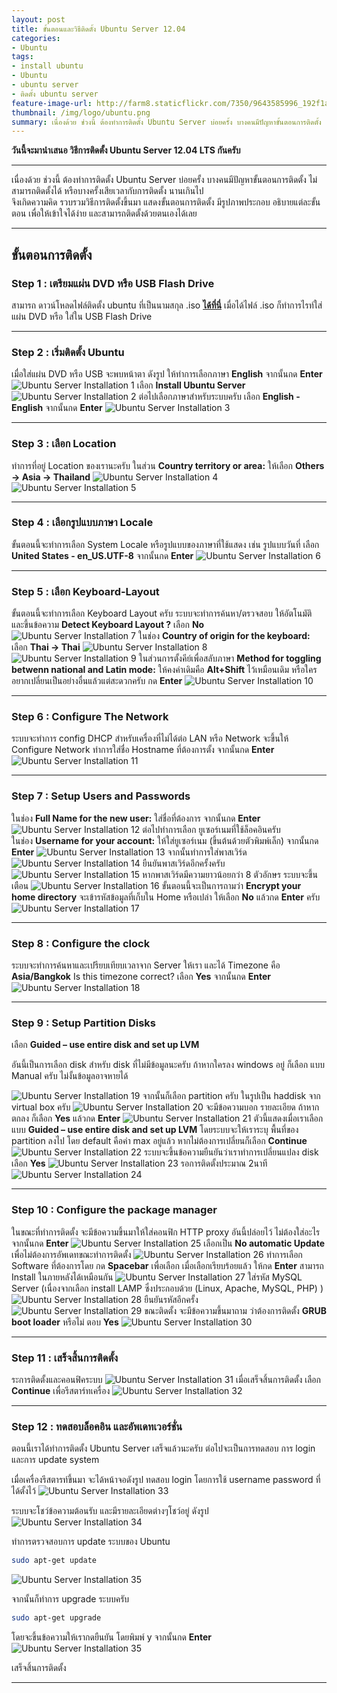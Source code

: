 ```yaml
---
layout: post
title: ขั้นตอนและวิธีติดตั้ง Ubuntu Server 12.04
categories:
- Ubuntu
tags:
- install ubuntu
- Ubuntu
- ubuntu server
- ติดตั้ง ubuntu server
feature-image-url: http://farm8.staticflickr.com/7350/9643585996_192f1a414b_b.jpg
thumbnail: /img/logo/ubuntu.png
summary: เนื่องด้วย ช่วงนี้ ต้องทำการติดตั้ง Ubuntu Server บ่อยครั้ง บางคนมีปัญหาขั้นตอนการติดตั้ง
---
```


**วันนี้จะมานำเสนอ วิธีการติดตั้ง Ubuntu Server 12.04 LTS กันครับ**

***

เนื่องด้วย ช่วงนี้ ต้องทำการติดตั้ง Ubuntu Server บ่อยครั้ง บางคนมีปัญหาขั้นตอนการติดตั้ง ไม่สามารถติดตั้งได้ หรือบางครั้งเสียเวลากับการติดตั้ง นานเกินไป  
จึงเกิดความคิด รวบรวมวิธีการติดตั้งขึ้นมา แสดงขั้นตอนการติดตั้ง มีรูปภาพประกอบ อธิบายแต่ละขั้นตอน เพื่อให้เข้าใจได้ง่าย และสามารถติดตั้งด้วยตนเองได้เลย


***
## ขั้นตอนการติดตั้ง
### Step 1 : เตรียมแผ่น DVD หรือ USB Flash Drive

สามารถ ดาวน์โหลดไฟล์ติดตั้ง ubuntu ที่เป็นนามสกุล .iso [**ได้ที่นี่**](http://www.ubuntu.com/download/server)
เมื่อได้ไฟล์ .iso ก็ทำการไรท์ใส่แผ่น DVD หรือ ใส่ใน USB Flash Drive

***

### Step 2 : เริ่มติดตั้ง Ubuntu

เมื่อใส่แผ่น DVD หรือ USB จะพบหน้าตา ดังรูป ให้ทำการเลือกภาษา
**English** จากนั้นกด **Enter**
![Ubuntu Server Installation 1](http://farm6.staticflickr.com/5547/9640349849_490b775e7c_z.jpg)
เลือก **Install Ubuntu Server**
![Ubuntu Server Installation 2](http://farm8.staticflickr.com/7350/9643585996_192f1a414b_z.jpg)
ต่อไปเลือกภาษาสำหรับระบบครับ เลือก **English - English** จากนั้นกด **Enter**
![Ubuntu Server Installation 3](http://farm4.staticflickr.com/3695/9643587594_34d235c533_z.jpg)

***

### Step 3 : เลือก Location

ทำการที่อยู่ Location ของเรานะครับ  ในส่วน **Country territory or area:** 
ให้เลือก **Others -> Asia -> Thailand**
![Ubuntu Server Installation 4](http://farm3.staticflickr.com/2863/9640351021_f4b678ae50_z.jpg)
![Ubuntu Server Installation 5](http://farm8.staticflickr.com/7383/9640350901_53cca2cce9_z.jpg)

***

### Step 4 : เลือกรูปแบบภาษา Locale

ขั้นตอนนี้จะทำการเลือก System Locale หรือรูปแบบของภาษาที่ใช้แสดง เช่น รูปแบบวันที่ 
เลือก **United States - en_US.UTF-8**  จากนั้นกด **Enter**
![Ubuntu Server Installation 6](http://farm4.staticflickr.com/3823/9640351145_c78c2319f2_z.jpg)

***

### Step 5 : เลือก Keyboard-Layout

ขั้นตอนนี้จะทำการเลือก Keyboard Layout ครับ  ระบบจะทำการค้นหา/ตรวจสอบ ให้อัตโนมัติ  
และขึ้นข้อความ **Detect Keyboard Layout ?**  เลือก **No**
![Ubuntu Server Installation 7](http://farm8.staticflickr.com/7284/9643587934_e279beac17_z.jpg)
ในช่อง **Country of origin for the keyboard:** เลือก **Thai -> Thai**
![Ubuntu Server Installation 8](http://farm8.staticflickr.com/7307/9643587820_db57a8f1b9_z.jpg)
![Ubuntu Server Installation 9](http://farm6.staticflickr.com/5515/9640351423_438cfa8f9e_z.jpg)
ในส่วนการตั้งคีย์เพื่อสลับภาษา **Method for toggling betwenn national and Latin mode:**
ให้คงค่าเดิมคือ **Alt+Shift**  ไว้เหมือนเดิม หรือใครอยากเปลี่ยนเป็นอย่างอื่นแล้วแต่สะดวกครับ  กด **Enter**
![Ubuntu Server Installation 10](http://farm8.staticflickr.com/7310/9640350729_7b1704ce40_z.jpg)

***

### Step 6 : Configure The Network

ระบบจะทำการ config DHCP สำหรับเครื่องที่ไม่ได้ต่อ LAN หรือ Network จะขึ้นให้ Configure Network
ทำการใส่ชื่อ Hostname ที่ต้องการตั้ง จากนั้นกด **Enter**
![Ubuntu Server Installation 11](http://farm6.staticflickr.com/5512/9643586620_ba728c6735_z.jpg)

***

### Step 7 : Setup Users and Passwords

ในช่อง **Full Name for the new user:**  ใส่ชื่อที่ต้องการ จากนั้นกด **Enter**
![Ubuntu Server Installation 12](http://farm3.staticflickr.com/2809/9643584758_7cd4acb9d4_z.jpg)
ต่อไปทำการเลือก ยูเซอร์เนมที่ใช้ล็อคอินครับ  
ในช่อง **Username for your account:**  ให้ใส่ยูเซอร์เนม (ขึ้นต้นด้วยตัวพิมพ์เล็ก)  จากนั้นกด **Enter**
![Ubuntu Server Installation 13](http://farm4.staticflickr.com/3686/9640348155_3074ee3a0b_z.jpg)
จากนั้นทำการใส่พาสเวิร์ด
![Ubuntu Server Installation 14](http://farm3.staticflickr.com/2873/9640348053_2be8b4e828_z.jpg)
ยืนยันพาสเวิร์ดอีกครั้งครับ
![Ubuntu Server Installation 15](http://farm8.staticflickr.com/7352/9640347943_c93fd59e53_z.jpg)
หากพาสเวิร์ดมีความยาวน้อยกว่า 8 ตัวอักษร ระบบจะขึ้นเตือน
![Ubuntu Server Installation 16](http://farm6.staticflickr.com/5330/9640348379_d31fd1c09d_z.jpg)
ขั้นตอนนี้จะเป็นการถามว่า **Encrypt your home directory**
จะเข้ารหัสข้อมูลที่เก็บใน Home หรือเปล่า ให้เลือก **No** แล้วกด **Enter** ครับ
![Ubuntu Server Installation 17](http://farm8.staticflickr.com/7418/9643584346_ba4174b2da_z.jpg)

***

### Step 8 : Configure the clock

ระบบจะทำการค้นหาและเปรียบเทียบเวลาจาก Server ให้เรา และได้ Timezone คือ **Asia/Bangkok** Is this timezone correct?
เลือก **Yes** จากนั้นกด **Enter**
![Ubuntu Server Installation 18](http://farm6.staticflickr.com/5474/9640350221_15718fca8b_z.jpg)

***

###	Step 9 : Setup Partition Disks

เลือก **Guided – use entire disk and set up LVM**
<div class="alert alert-success">
	อันนี้เป็นการเลือก disk สำหรับ disk ที่ไม่มีข้อมูลนะครับ  ถ้าหากใครลง windows อยู่ ก็เลือก แบบ Manual ครับ ไม่งั้นข้อมูลอาจหายได้
</div>

![Ubuntu Server Installation 19](http://farm4.staticflickr.com/3704/9640349155_a287fede35_z.jpg)
จากนั้นก็เลือก partition ครับ  ในรูปเป็น haddisk จาก virtual box ครับ
![Ubuntu Server Installation 20](http://farm6.staticflickr.com/5443/9640349039_c353a6bc68_z.jpg)
จะมีข้อความบอก รายละเอียด ถ้าหากตกลง ก็เลือก **Yes** แล้วกด **Enter**
![Ubuntu Server Installation 21](http://farm3.staticflickr.com/2891/9643585388_ebc698e9a3_z.jpg)
ตัวนี้แสดงเมื่อเราเลือก แบบ **Guided – use entire disk and set up LVM**
โดยระบบจะให้เราระบุ พื้นที่ของ partition ลงไป โดย default คือค่า  max อยู่แล้ว 
หากไม่ต้องการเปลี่ยนก็เลือก **Continue**
![Ubuntu Server Installation 22](http://farm8.staticflickr.com/7314/9643585226_405e59dccf_z_d.jpg)
ระบบจะขึ้นข้อความยืนยันว่าเราทำการเปลี่ยนแปลง disk เลือก **Yes**
![Ubuntu Server Installation 23](http://farm8.staticflickr.com/7344/9640348613_17c7fa53cc_z.jpg)
รอการติดตั้งประมาณ 2นาที
![Ubuntu Server Installation 24](http://farm4.staticflickr.com/3689/9643584948_0762c22ae7_z.jpg)

***

### Step 10 : Configure the package manager

ในขณะที่ทำการติดตั้ง จะมีข้อความขึ้นมาให้ใส่คอนฟิก HTTP proxy 
อันนี้ปล่อยไว้ ไม่ต้องใส่อะไร จากนั้นกด **Enter**
![Ubuntu Server Installation 25](http://farm3.staticflickr.com/2828/9643588086_aba5ef25e8_z.jpg)
เลือกเป็น **No automatic Update**  เพื่อไม่ต้องการอัพเดทขณะทำการติดตั้ง
![Ubuntu Server Installation 26](http://farm6.staticflickr.com/5347/9643586382_5bef360d34_z.jpg)
ทำการเลือก Software ที่ต้องการโดย กด **Spacebar** เพื่อเลือก เมื่อเลือกเรียบร้อยแล้ว ให้กด **Enter**
สามารถ Install ในภายหลังได้เหมือนกัน
![Ubuntu Server Installation 27](http://farm6.staticflickr.com/5548/9640347723_f7b5beaf18_z.jpg)
ใส่รหัส MySQL Server (เนื่องจากเลือก install LAMP ซึ่งประกอบด้วย (Linux, Apache, MySQL, PHP) )
![Ubuntu Server Installation 28](http://farm4.staticflickr.com/3676/9643586830_d046694b62_z.jpg)
ยืนยันรหัสอีกครั้ง
![Ubuntu Server Installation 29](http://farm6.staticflickr.com/5495/9643586724_fa1c78becf_z.jpg)
ขณะติดตั้ง จะมีข้อความขึ้นมาถาม ว่าต้องการติดตั้ง **GRUB boot loader**  หรือไม่ ตอบ **Yes**
![Ubuntu Server Installation 30](http://farm3.staticflickr.com/2876/9640351861_555e8f7464_z.jpg)

***

### Step 11 : เสร็จสิ้นการติดตั้ง

ระการติดตั้งและคอนฟิคระบบ
![Ubuntu Server Installation 31](http://farm8.staticflickr.com/7437/9640349559_f076acc6bd_z.jpg)
เมื่อเสร็จสิ้นการติดตั้ง เลือก **Continue** เพื่อรีสตาร์ทเครื่อง
![Ubuntu Server Installation 32](http://farm3.staticflickr.com/2870/9640349943_0983f0562c_z.jpg)

***

### Step 12 : ทดสอบล็อคอิน และอัพเดทเวอร์ชั่น

ตอนนี้เราได้ทำการติดตั้ง Ubuntu Server เสร็จแล้วนะครับ
ต่อไปจะเป็นการทดสอบ การ login และการ update system

เมื่อเครื่องรีสตารท์ขึ้นมา  จะได้หน้าจอดังรูป
ทดสอบ login โดยการใช้ username password ที่ได้ตั้งไว้
![Ubuntu Server Installation 33](http://farm4.staticflickr.com/3720/9643585650_5c754acfce_z.jpg)

ระบบจะโชว์ข้อความต้อนรับ และมีรายละเอียดต่างๆโชว์อยู่ ดังรูป
![Ubuntu Server Installation 34](http://farm6.staticflickr.com/5487/9643585820_9301c6b274_z.jpg)

ทำการตรวจสอบการ update ระบบของ Ubuntu

```bash
sudo apt-get update
```

![Ubuntu Server Installation 35](http://farm8.staticflickr.com/7313/9640347615_2099f078e2_z.jpg)

จากนั้นก็ทำการ upgrade ระบบครับ

```bash
sudo apt-get upgrade
```

โดยจะขึ้นข้อความให้เรากดยืนยัน โดยพิมพ์ y จากนั้นกด **Enter**
![Ubuntu Server Installation 35](http://farm4.staticflickr.com/3820/9643583824_7bd04de817_z.jpg)

เสร็จสิ้นการติดตั้ง

***
